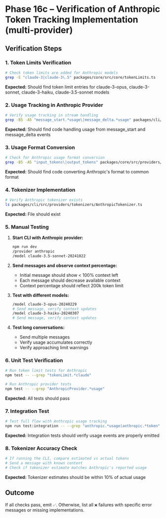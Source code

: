 # Phase 16c – Verification of Anthropic Token Tracking Implementation (multi-provider)

## Verification Steps

### 1. Token Limits Verification

```bash
# Check token limits are added for Anthropic models
grep -E "claude-3|claude-3\.5" packages/core/src/core/tokenLimits.ts
```

**Expected:** Should find token limit entries for claude-3-opus, claude-3-sonnet, claude-3-haiku, claude-3.5-sonnet models

### 2. Usage Tracking in Anthropic Provider

```bash
# Verify usage tracking in stream handling
grep -B5 -A5 "message_start.*usage\|message_delta.*usage" packages/cli/src/providers/anthropic/AnthropicProvider.ts
```

**Expected:** Should find code handling usage from message_start and message_delta events

### 3. Usage Format Conversion

```bash
# Check for Anthropic usage format conversion
grep -B5 -A5 "input_tokens\|output_tokens" packages/core/src/providers/adapters/GeminiCompatibleWrapper.ts
```

**Expected:** Should find code converting Anthropic's format to common format

### 4. Tokenizer Implementation

```bash
# Verify Anthropic tokenizer exists
ls packages/cli/src/providers/tokenizers/AnthropicTokenizer.ts
```

**Expected:** File should exist

### 5. Manual Testing

1. **Start CLI with Anthropic provider:**

   ```bash
   npm run dev
   /provider anthropic
   /model claude-3.5-sonnet-20241022
   ```

2. **Send messages and observe context percentage:**
   - Initial message should show < 100% context left
   - Each message should decrease available context
   - Context percentage should reflect 200k token limit

3. **Test with different models:**

   ```bash
   /model claude-3-opus-20240229
   # Send message, verify context updates
   /model claude-3-haiku-20240307
   # Send message, verify context updates
   ```

4. **Test long conversations:**
   - Send multiple messages
   - Verify usage accumulates correctly
   - Verify approaching limit warnings

### 6. Unit Test Verification

```bash
# Run token limit tests for Anthropic
npm test -- --grep "tokenLimit.*claude"

# Run Anthropic provider tests
npm test -- --grep "AnthropicProvider.*usage"
```

**Expected:** All tests should pass

### 7. Integration Test

```bash
# Test full flow with Anthropic usage tracking
npm run test:integration -- --grep "anthropic.*usage|anthropic.*token"
```

**Expected:** Integration tests should verify usage events are properly emitted

### 8. Tokenizer Accuracy Check

```bash
# If running the CLI, compare estimated vs actual tokens
# Send a message with known content
# Check if tokenizer estimate matches Anthropic's reported usage
```

**Expected:** Tokenizer estimates should be within 10% of actual usage

## Outcome

If all checks pass, emit `✅`. Otherwise, list all `❌` failures with specific error messages or missing implementations.
